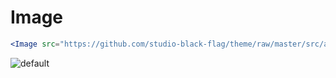 # Image
```jsx
<Image src="https://github.com/studio-black-flag/theme/raw/master/src/assets/images/default.jpg" />
```

![default](https://github.com/studio-black-flag/theme/raw/master/src/assets/images/default.jpg)
